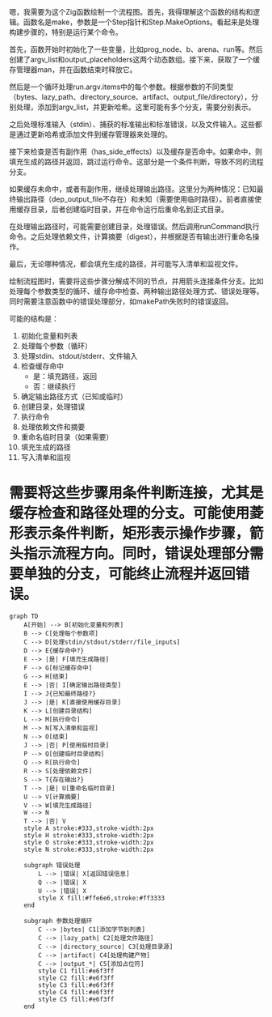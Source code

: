 嗯，我需要为这个Zig函数绘制一个流程图。首先，我得理解这个函数的结构和逻辑。函数名是make，参数是一个Step指针和Step.MakeOptions。看起来是处理构建步骤的，特别是运行某个命令。

首先，函数开始时初始化了一些变量，比如prog_node、b、arena、run等。然后创建了argv_list和output_placeholders这两个动态数组。接下来，获取了一个缓存管理器man，并在函数结束时释放它。

然后是一个循环处理run.argv.items中的每个参数。根据参数的不同类型（bytes、lazy_path、directory_source、artifact、output_file/directory），分别处理，添加到argv_list，并更新哈希。这里可能有多个分支，需要分别表示。

之后处理标准输入（stdin）、捕获的标准输出和标准错误，以及文件输入。这些都是通过更新哈希或添加文件到缓存管理器来处理的。

接下来检查是否有副作用（has_side_effects）以及缓存是否命中。如果命中，则填充生成的路径并返回，跳过运行命令。这部分是一个条件判断，导致不同的流程分支。

如果缓存未命中，或者有副作用，继续处理输出路径。这里分为两种情况：已知最终输出路径（dep_output_file不存在）和未知（需要使用临时路径）。前者直接使用缓存目录，后者创建临时目录，并在命令运行后重命名到正式目录。

在处理输出路径时，可能需要创建目录，处理错误。然后调用runCommand执行命令。之后处理依赖文件，计算摘要（digest），并根据是否有输出进行重命名操作。

最后，无论哪种情况，都会填充生成的路径，并可能写入清单和监视文件。

绘制流程图时，需要将这些步骤分解成不同的节点，并用箭头连接条件分支。比如处理每个参数类型的循环、缓存命中检查、两种输出路径处理方式、错误处理等。同时需要注意函数中的错误处理部分，如makePath失败时的错误返回。

可能的结构是：

1. 初始化变量和列表
2. 处理每个参数（循环）
3. 处理stdin、stdout/stderr、文件输入
4. 检查缓存命中
   - 是：填充路径，返回
   - 否：继续执行
5. 确定输出路径方式（已知或临时）
6. 创建目录，处理错误
7. 执行命令
8. 处理依赖文件和摘要
9. 重命名临时目录（如果需要）
10. 填充生成的路径
11. 写入清单和监视

需要将这些步骤用条件判断连接，尤其是缓存检查和路径处理的分支。可能使用菱形表示条件判断，矩形表示操作步骤，箭头指示流程方向。同时，错误处理部分需要单独的分支，可能终止流程并返回错误。
================================================
```mermaid
graph TD
    A[开始] --> B[初始化变量和列表]
    B --> C[处理每个参数项]
    C --> D[处理stdin/stdout/stderr/file_inputs]
    D --> E{缓存命中?}
    E --> |是| F[填充生成路径]
    F --> G[标记缓存命中]
    G --> H[结束]
    E --> |否| I[确定输出路径类型]
    I --> J{已知最终路径?}
    J --> |是| K[直接使用缓存目录]
    K --> L[创建目录结构]
    L --> M[执行命令]
    M --> N[写入清单和监视]
    N --> O[结束]
    J --> |否| P[使用临时目录]
    P --> Q[创建临时目录结构]
    Q --> R[执行命令]
    R --> S[处理依赖文件]
    S --> T{存在输出?}
    T --> |是| U[重命名临时目录]
    U --> V[计算摘要]
    V --> W[填充生成路径]
    W --> N
    T --> |否| V
    style A stroke:#333,stroke-width:2px
    style H stroke:#333,stroke-width:2px
    style O stroke:#333,stroke-width:2px
    style N stroke:#333,stroke-width:2px

    subgraph 错误处理
        L --> |错误| X[返回错误信息]
        Q --> |错误| X
        U --> |错误| X
        style X fill:#ffe6e6,stroke:#ff3333
    end

    subgraph 参数处理循环
        C --> |bytes| C1[添加字节到列表]
        C --> |lazy_path| C2[处理文件路径]
        C --> |directory_source| C3[处理目录源]
        C --> |artifact| C4[处理构建产物]
        C --> |output_*| C5[添加占位符]
        style C1 fill:#e6f3ff
        style C2 fill:#e6f3ff
        style C3 fill:#e6f3ff
        style C4 fill:#e6f3ff
        style C5 fill:#e6f3ff
    end
```